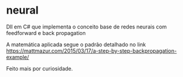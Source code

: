 # neural
Dll em C# que implementa o conceito base de redes neurais com feedforward e back propagation

A matemática aplicada segue o padrão detalhado no link
https://mattmazur.com/2015/03/17/a-step-by-step-backpropagation-example/

Feito mais por curiosidade.

